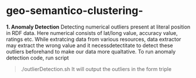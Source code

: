 # geo-semantico-clustering-
**1. Anomaly Detection**
Detecting numerical outliers present at literal position in RDF data. Here numerical consists of lat/long value, accuracy value, ratings etc. While extratcing data from various resources, data extractor may extract the wrong value and it necessdetectitate to detect these outliers beforehand to make our data more qualtative.
To run anomaly detection code, run script
 > ./outlierDetection.sh
It will output the outliers in the form triple

